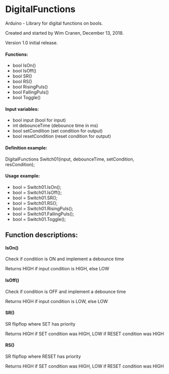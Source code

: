 # DigitalFunctions

Arduino - Library for digital functions on bools.

Created and started by Wim Cranen, December 13, 2018.

Version 1.0 initial release.

#### Functions:
- bool IsOn()
- bool IsOff()
- bool SR()
- bool RS()
- bool RisingPuls()
- bool FallingPuls()
- bool Toggle()

#### Input variables:
- bool input (bool for input)
- int debounceTime (debounce time in ms)
- bool setCondition (set condition for output)
- bool resetCondition (reset condition for output)

#### Definition example:
DigitalFunctions Switch01(input, debounceTime, setCondition, resCondition);

#### Usage example:
- bool = Switch01.IsOn();
- bool = Switch01.IsOff();
- bool = Switch01.SR();
- bool = Switch01.RS();
- bool = Switch01.RisingPuls();
- bool = Switch01.FallingPuls();
- bool = Switch01.Toggle();

## Function descriptions:
#### IsOn()
Check if condition is ON and implement a debounce time

Returns HIGH if input condition is HIGH, else LOW
#### IsOff()
Check if condition is OFF and implement a debounce time

Returns HIGH if input condition is LOW, else LOW 
#### SR()
SR flipflop where SET has priority

Returns HIGH if SET condition was HIGH, LOW if RESET condition was HIGH
#### RS()
SR flipflop where RESET has priority

Returns HIGH if SET condition was HIGH, LOW if RESET condition was HIGH
